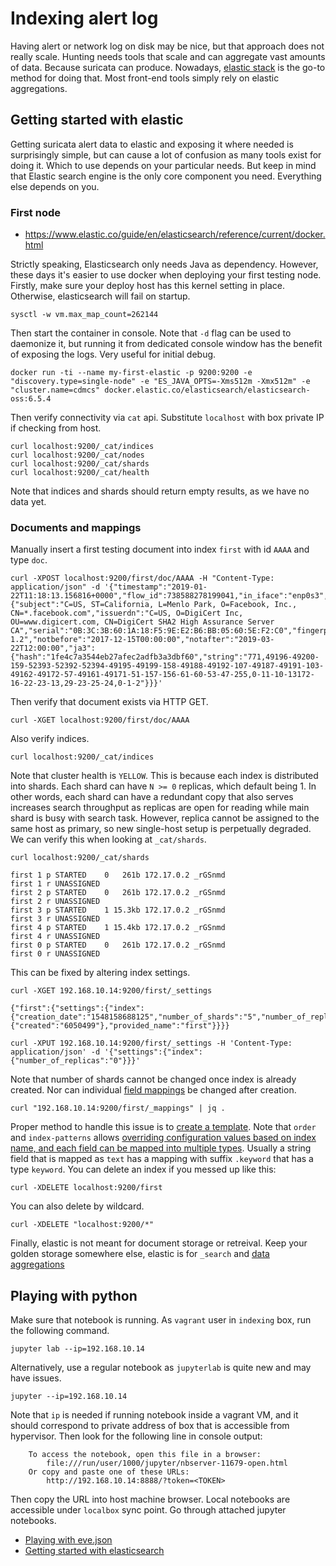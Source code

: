 # Indexing alert log

Having alert or network log on disk may be nice, but that approach does not really scale. Hunting needs tools that scale and can aggregate vast amounts of data. Because suricata can produce. Nowadays, [elastic stack](https://www.elastic.co/products) is the go-to method for doing that. Most front-end tools simply rely on elastic aggregations.

## Getting started with elastic

Getting suricata alert data to elastic and exposing it where needed is surprisingly simple, but can cause a lot of confusion as many tools exist for doing it.  Which to use depends on your particular needs. But keep in mind that Elastic search engine is the only core component you need. Everything else depends on you.

### First node

* https://www.elastic.co/guide/en/elasticsearch/reference/current/docker.html

Strictly speaking, Elasticsearch only needs Java as dependency. However, these days it's easier to use docker when deploying your first testing node. Firstly, make sure your deploy host has this kernel setting in place. Otherwise, elasticsearch will fail on startup.

```
sysctl -w vm.max_map_count=262144
```

Then start the container in console. Note that `-d` flag can be used to daemonize it, but running it from dedicated console window has the benefit of exposing the logs. Very useful for initial debug.

```
docker run -ti --name my-first-elastic -p 9200:9200 -e "discovery.type=single-node" -e "ES_JAVA_OPTS=-Xms512m -Xmx512m" -e "cluster.name=cdmcs" docker.elastic.co/elasticsearch/elasticsearch-oss:6.5.4
```

Then verify connectivity via `cat` api. Substitute `localhost` with box private IP if checking from host.

```
curl localhost:9200/_cat/indices
curl localhost:9200/_cat/nodes
curl localhost:9200/_cat/shards
curl localhost:9200/_cat/health
```

Note that indices and shards should return empty results, as we have no data yet.

### Documents and mappings

Manually insert a first testing document into index `first` with id `AAAA` and type `doc`.

```
curl -XPOST localhost:9200/first/doc/AAAA -H "Content-Type: application/json" -d '{"timestamp":"2019-01-22T11:18:13.156816+0000","flow_id":738588278199041,"in_iface":"enp0s3","event_type":"tls","src_ip":"10.0.2.15","src_port":42756,"dest_ip":"31.13.72.36","dest_port":443,"proto":"TCP","tls":{"subject":"C=US, ST=California, L=Menlo Park, O=Facebook, Inc., CN=*.facebook.com","issuerdn":"C=US, O=DigiCert Inc, OU=www.digicert.com, CN=DigiCert SHA2 High Assurance Server CA","serial":"0B:3C:3B:60:1A:18:F5:9E:E2:B6:BB:05:60:5E:F2:C0","fingerprint":"bd:25:8c:1f:62:a4:a6:d9:cf:7d:98:12:d2:2e:2f:f5:7e:84:fb:36","sni":"www.facebook.com","version":"TLS 1.2","notbefore":"2017-12-15T00:00:00","notafter":"2019-03-22T12:00:00","ja3":{"hash":"1fe4c7a3544eb27afec2adfb3a3dbf60","string":"771,49196-49200-159-52393-52392-52394-49195-49199-158-49188-49192-107-49187-49191-103-49162-49172-57-49161-49171-51-157-156-61-60-53-47-255,0-11-10-13172-16-22-23-13,29-23-25-24,0-1-2"}}}'
```

Then verify that document exists via HTTP GET.

```
curl -XGET localhost:9200/first/doc/AAAA
```

Also verify indices.

```
curl localhost:9200/_cat/indices
```

Note that cluster health is `YELLOW`. This is because each index is distributed into shards. Each shard can have `N >= 0` replicas, which default being 1. In other words, each shard can have a redundant copy that also serves increases search throughput as replicas are open for reading while main shard is busy with search task. However, replica cannot be assigned to the same host as primary, so new single-host setup is perpetually degraded. We can verify this when looking at `_cat/shards`.

```
curl localhost:9200/_cat/shards
```
```
first 1 p STARTED    0   261b 172.17.0.2 _rGSnmd
first 1 r UNASSIGNED
first 2 p STARTED    0   261b 172.17.0.2 _rGSnmd
first 2 r UNASSIGNED
first 3 p STARTED    1 15.3kb 172.17.0.2 _rGSnmd
first 3 r UNASSIGNED
first 4 p STARTED    1 15.4kb 172.17.0.2 _rGSnmd
first 4 r UNASSIGNED
first 0 p STARTED    0   261b 172.17.0.2 _rGSnmd
first 0 r UNASSIGNED
```

This can be fixed by altering index settings.

```
curl -XGET 192.168.10.14:9200/first/_settings
```
```
{"first":{"settings":{"index":{"creation_date":"1548158688125","number_of_shards":"5","number_of_replicas":"1","uuid":"dKmyapUCTSWaGunmnybU9A","version":{"created":"6050499"},"provided_name":"first"}}}}
```
```
curl -XPUT 192.168.10.14:9200/first/_settings -H 'Content-Type: application/json' -d '{"settings":{"index":{"number_of_replicas":"0"}}}'
```

Note that number of shards cannot be changed once index is already created. Nor can individual [field mappings](https://www.elastic.co/guide/en/elasticsearch/reference/current/mapping-types.html) be changed after creation.

```
curl "192.168.10.14:9200/first/_mappings" | jq .
```

Proper method to handle this issue is to [create a template](https://github.com/ccdcoe/CDMCS/blob/master/Suricata/vagrant/singlehost/provision.sh#L332). Note that `order` and `index-patterns` allows [overriding configuration values based on index name, and each field can be mapped into multiple types](https://github.com/ccdcoe/CDMCS/blob/master/Suricata/vagrant/singlehost/provision.sh#L384). Usually a string field that is mapped as `text` has a mapping with suffix `.keyword` that has a type `keyword`. You can delete an index if you messed up like this:

```
curl -XDELETE localhost:9200/first
```

You can also delete by wildcard.

```
curl -XDELETE "localhost:9200/*"
```

Finally, elastic is not meant for document storage or retreival. Keep your golden storage somewhere else, elastic is for `_search` and [data aggregations](https://github.com/ccdcoe/CDMCS/blob/master/Suricata/vagrant/singlehost/provision.sh#L845)

## Playing with python

Make sure that notebook is running. As `vagrant` user in `indexing` box, run the following command.

```
jupyter lab --ip=192.168.10.14
```

Alternatively, use a regular notebook as `jupyterlab` is quite new and may have issues.

```
jupyter --ip=192.168.10.14
```

Note that `ip` is needed if running notebook inside a vagrant VM, and it should correspond to private address of box that is accessible from hypervisor. Then look for the following line in console output:

```
    To access the notebook, open this file in a browser:
        file:///run/user/1000/jupyter/nbserver-11679-open.html
    Or copy and paste one of these URLs:
        http://192.168.10.14:8888/?token=<TOKEN>
```

Then copy the URL into host machine browser. Local notebooks are accessible under `localbox` sync point. Go through attached jupyter notebooks.

 * [Playing with eve.json](001-load-eve.ipynb)
 * [Getting started with elasticsearch](002-elastic-intro.ipynb)
